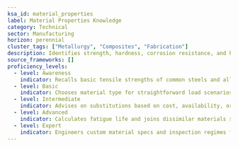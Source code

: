 ```yaml
---
ksa_id: material_properties
label: Material Properties Knowledge
category: Technical
sector: Manufacturing
horizon: perennial
cluster_tags: ["Metallurgy", "Composites", "Fabrication"]
description: Identifies strength, hardness, corrosion resistance, and heat‑treatment needs of metals, plastics, and composites to select optimal materials.
source_frameworks: []
proficiency_levels:
  - level: Awareness
    indicator: Recalls basic tensile strengths of common steels and alloys.
  - level: Basic
    indicator: Chooses material type for straightforward load scenarios.
  - level: Intermediate
    indicator: Advises on substitutions based on cost, availability, or sustainability.
  - level: Advanced
    indicator: Calculates fatigue life and joins dissimilar materials securely.
  - level: Expert
    indicator: Engineers custom material specs and inspection regimes for critical applications.
---
```

